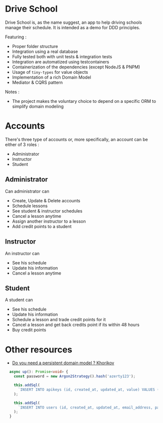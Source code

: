 # Drive School

Drive School is, as the name suggest, an app to help driving schools manage their schedule.
It is intended as a demo for DDD principles.

Featuring :
- Proper folder structure
- Integration using a real database
- Fully tested both with unit tests & integration tests
- Integration are automatized using testcontainers
- Containerization of the dependencies (except NodeJS & PNPM)
- Usage of `tiny-types` for value objects
- Implementation of a rich Domain Model
- Mediator & CQRS pattern

Notes :
- The project makes the voluntary choice to depend on a specific ORM to simplify domain modeling

# Accounts

There's three type of accounts or, more specifically, an account can be either of 3 roles :
- Administrator
- Instructor
- Student

## Administrator
Can administrator can 
- Create, Update & Delete accounts
- Schedule lessons
- See student & instructor schedules
- Cancel a lesson anytime
- Assign another instructor to a lesson
- Add credit points to a student

## Instructor
An instructor can
- See his schedule
- Update his information
- Cancel a lesson anytime

## Student
A student can
- See his schedule
- Update his information
- Schedule a lesson and trade credit points for it
- Cancel a lesson and get back credits point if its within 48 hours
- Buy credit points

# Other resources
- [Do you need a persistent domain model ? Khorikov](https://khorikov.org/posts/2020-04-20-when-do-you-need-persistence-model/)

```ts
  async up(): Promise<void> {
    const password = new Argon2Strategy().hash('azerty123');

    this.addSql(
      `INSERT INTO apikeys (id, created_at, updated_at, value) VALUES ('1', NOW(), NOW(), 'apikey')`,
    );

    this.addSql(
      `INSERT INTO users (id, created_at, updated_at, email_address, password, apikey_id, account) VALUES ('1', NOW(), NOW(), 'contact@ancyracademy.fr', '${password}', '1', '{"type": "admin", "id": "1"}')`,
    );
  }
```